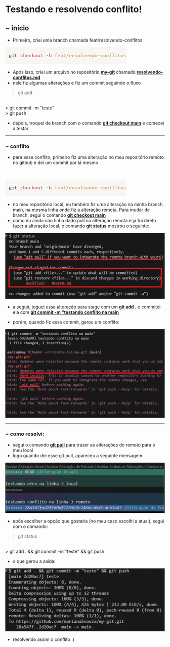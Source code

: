 # Testando e resolvendo conflito!
## ~ início
- Primeiro, criei uma branch chamada feat/resolvendo-conflitos

![print criando branch](imagens_my-git/criando-branch-resolvendo-conflito.png)



- Após isso, criei um arquivo no repositório <u><strong>my-git</strong></u> chamado <u><strong>resolvendo-conflitos.md</strong></u>
- nele fiz algumas alterações e fiz um commit seguindo o fluxo
> git add .
<br>
> git commit -m "teste"
 <br>
> git push

- depois, troquei de branch com o comando <u><strong>git checkout main</strong></u> e comecei a testar
---
### ~ conflito
- para esse conflito, primeiro fiz uma alteração no meu repositório remoto no github e dei um commit por lá mesmo
<br>

![print criando branch](imagens_my-git/criando-branch-resolvendo-conflito.png)


- no meu repositório local, eu também fiz uma alteração na minha branch main, na mesma linha onde fiz a alteração remota. Para mudar de branch, segui o comando <u><strong>git checkout main</strong></u>
- como eu ainda não tinha dado pull na alteração remota e já fui direto fazer a alteração local, o comando <u><strong>git status</strong></u> mostrou o seguinte:


![print status mensagem](imagens_my-git/git-status-mensagem.png)


- a seguir, joguei essa alteração para stage com um <u><strong>git add .</strong></u> e commitei ela com <u><strong>git commit -m "testando conflito na main</strong></u>

- porém, quando fiz esse commit, gerou um conflito:

![print imagem conflito](imagens_my-git/conflito-01-git.png)

---
### ~ como resolvi:

- segui o comando <u><strong>git pull</strong></u> para trazer as alterações do remoto para o meu local
- logo quando dei esse git pull, apareceu a seguinte mensagem:

![print escolhendo alteracoes](imagens_my-git/escolher-alteracoes.png)

- após escolher a opção que gostaria (no meu caso escolhi a atual), segui com o comando:
> git status
<br>
> git add . && git commit -m "teste" && git push

- o que gerou a saída:

![print saida do git pull](imagens_my-git/saida-do-git-pull.png)

- resolvendo assim o conflito :)










